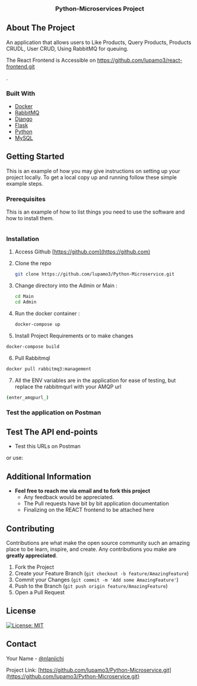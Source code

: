 <!--
*** Thanks for checking out the Best-README-Template. If you have a suggestion
*** that would make this better, please fork the repo and create a pull request
-->





<!-- PROJECT LOGO -->
<br />
<p align="center">

  <h3 align="center">Python-Microservices Project</h3>
</p>



<!-- ABOUT THE PROJECT -->
## About The Project

An application that allows users to Like Products, Query Products, Products CRUDL, User CRUD, Using RabbitMQ for queuing.

The React Frontend is Accessible on https://github.com/lupamo3/react-frontend.git

.

<!-- Here are some of the features:
* Create Leads
* Create Customers
* Edit Leads
* View Users
* Edit their profiles
* It has implemented DRY principles  :smile: -->



### Built With

* [Docker](https://www.docker.com/)
* [RabbitMQ](https://www.rabbitmq.com/)
* [Django](https://www.djangoproject.com/)
* [Flask](https://flask.palletsprojects.com/en/2.0.x/)
* [Python](https://www.python.org/)
* [MySQL](MySQLhttps://www.mysql.com)



<!-- GETTING STARTED -->
## Getting Started

This is an example of how you may give instructions on setting up your project locally.
To get a local copy up and running follow these simple example steps.

### Prerequisites

This is an example of how to list things you need to use the software and how to install them.
  ```sh
  
  ```

### Installation

1. Access Github [https://github.com](https://github.com)
2. Clone the repo
   ```sh
   git clone https://github.com/lupamo3/Python-Microservice.git
   ```
3. Change directory into the Admin or Main :
   ```sh
   cd Main
   cd Admin
   ```
4. Run the docker container :

   ```sh
   docker-compose up
   ```
5. Install Project Requirements or to make changes
```sh
docker-compose build
```
6. Pull Rabbitmql
```sh
docker pull rabbitmq3:management
```

7. All the ENV variables are in the application for ease of testing, but replace the rabbitmqurl with your AMQP url
```sh
(enter_amqpurl_)
```

### Test the application on Postman
## Test The API end-points
 - Test this URLs on Postman

or use:

<!-- | URL                                 | METHOD                 | MESSAGE                                |
| ------------------------------------|:----------------------:| --------------------------------------:|
|/api/users/register                  | POST                   | Create a leads/customer admin.         |
|/api/users/login                     | POST                   | Login to profile.                      |
|/api/users/all                       | GET                    | Get all users                          |
|/api/users/edit                      | PUT                    | Edit Specific User  records            |
|/api/users/logout                    | POST                   | Logout of the platform                 |
|/api/leads/create                    | POST                   | Create a lead record                   |
|/api/leads/all                       | GET                    | View all leads.                        |
|/api/customer/create                 | POST                   | Create a Customer   .                  |
|/api/customer/all                    | GET                    | Get all customers                      |   -->




<!-- USAGE EXAMPLES -->
## Additional Information

- **Feel free to reach me via email and to fork this project**
    - Any feedback would be appreciated.
    - The Pull requests have bit by bit application documentation
    - Finalizing on the REACT frontend to be attached here


<!-- CONTRIBUTING -->
## Contributing

Contributions are what make the open source community such an amazing place to be learn, inspire, and create. Any contributions you make are **greatly appreciated**.

1. Fork the Project
2. Create your Feature Branch (`git checkout -b feature/AmazingFeature`)
3. Commit your Changes (`git commit -m 'Add some AmazingFeature'`)
4. Push to the Branch (`git push origin feature/AmazingFeature`)
5. Open a Pull Request



<!-- LICENSE -->
## License

[![License: MIT](https://img.shields.io/badge/License-MIT-yellow.svg)](https://opensource.org/licenses/MIT)


<!-- CONTACT -->
## Contact

Your Name - [@nlanjichi](https://twitter.com/nlanjichi)

Project Link: [https://github.com/lupamo3/Python-Microservice.git](https://github.com/lupamo3/Python-Microservice.git)


